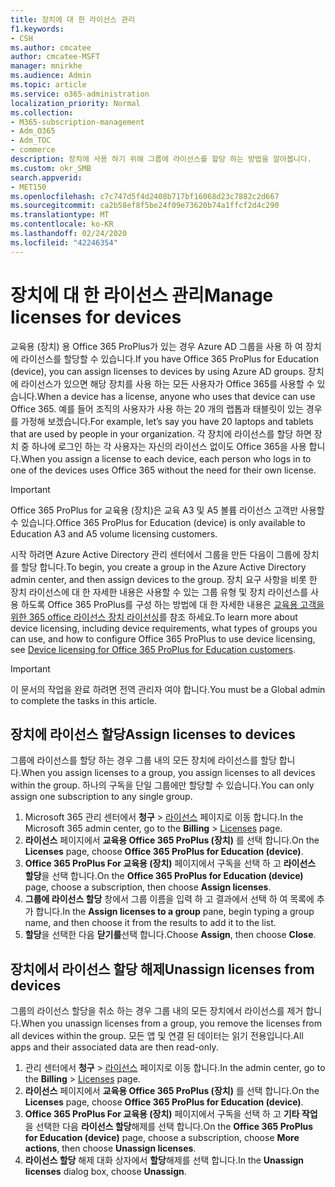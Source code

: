 ```yaml
---
title: 장치에 대 한 라이선스 관리
f1.keywords:
- CSH
ms.author: cmcatee
author: cmcatee-MSFT
manager: mnirkhe
ms.audience: Admin
ms.topic: article
ms.service: o365-administration
localization_priority: Normal
ms.collection:
- M365-subscription-management
- Adm_O365
- Adm_TOC
- commerce
description: 장치에 사용 하기 위해 그룹에 라이선스를 할당 하는 방법을 알아봅니다.
ms.custom: okr_SMB
search.appverid:
- MET150
ms.openlocfilehash: c7c747d5f4d2408b717bf16068d23c7882c2d667
ms.sourcegitcommit: ca2b58ef8f5be24f09e73620b74a1ffcf2d4c290
ms.translationtype: MT
ms.contentlocale: ko-KR
ms.lasthandoff: 02/24/2020
ms.locfileid: "42246354"
---
```

# <a name="manage-licenses-for-devices"></a><span data-ttu-id="adc47-103">장치에 대 한 라이선스 관리</span><span class="sxs-lookup"><span data-stu-id="adc47-103">Manage licenses for devices</span></span>

<span data-ttu-id="adc47-104">교육용 (장치) 용 Office 365 ProPlus가 있는 경우 Azure AD 그룹을 사용 하 여 장치에 라이선스를 할당할 수 있습니다.</span><span class="sxs-lookup"><span data-stu-id="adc47-104">If you have Office 365 ProPlus for Education (device), you can assign licenses to devices by using Azure AD groups.</span></span> <span data-ttu-id="adc47-105">장치에 라이선스가 있으면 해당 장치를 사용 하는 모든 사용자가 Office 365를 사용할 수 있습니다.</span><span class="sxs-lookup"><span data-stu-id="adc47-105">When a device has a license, anyone who uses that device can use Office 365.</span></span> <span data-ttu-id="adc47-106">예를 들어 조직의 사용자가 사용 하는 20 개의 랩톱과 태블릿이 있는 경우를 가정해 보겠습니다.</span><span class="sxs-lookup"><span data-stu-id="adc47-106">For example, let’s say you have 20 laptops and tablets that are used by people in your organization.</span></span> <span data-ttu-id="adc47-107">각 장치에 라이선스를 할당 하면 장치 중 하나에 로그인 하는 각 사용자는 자신의 라이선스 없이도 Office 365을 사용 합니다.</span><span class="sxs-lookup"><span data-stu-id="adc47-107">When you assign a license to each device, each person who logs in to one of the devices uses Office 365 without the need for their own license.</span></span>

> [!IMPORTANT]
> <span data-ttu-id="adc47-108">Office 365 ProPlus for 교육용 (장치)은 교육 A3 및 A5 볼륨 라이선스 고객만 사용할 수 있습니다.</span><span class="sxs-lookup"><span data-stu-id="adc47-108">Office 365 ProPlus for Education (device) is only available to Education A3 and A5 volume licensing customers.</span></span>

<span data-ttu-id="adc47-109">시작 하려면 Azure Active Directory 관리 센터에서 그룹을 만든 다음이 그룹에 장치를 할당 합니다.</span><span class="sxs-lookup"><span data-stu-id="adc47-109">To begin, you create a group in the Azure Active Directory admin center, and then assign devices to the group.</span></span> <span data-ttu-id="adc47-110">장치 요구 사항을 비롯 한 장치 라이선스에 대 한 자세한 내용은 사용할 수 있는 그룹 유형 및 장치 라이선스를 사용 하도록 Office 365 ProPlus를 구성 하는 방법에 대 한 자세한 내용은 [교육용 고객을 위한 365 office 라이선스 장치 라이선싱](https://go.microsoft.com/fwlink/p/?linkid=2094216)를 참조 하세요.</span><span class="sxs-lookup"><span data-stu-id="adc47-110">To learn more about device licensing, including device requirements, what types of groups you can use, and how to configure Office 365 ProPlus to use device licensing, see [Device licensing for Office 365 ProPlus for Education customers](https://go.microsoft.com/fwlink/p/?linkid=2094216).</span></span>

> [!IMPORTANT]
> <span data-ttu-id="adc47-111">이 문서의 작업을 완료 하려면 전역 관리자 여야 합니다.</span><span class="sxs-lookup"><span data-stu-id="adc47-111">You must be a Global admin to complete the tasks in this article.</span></span>

## <a name="assign-licenses-to-devices"></a><span data-ttu-id="adc47-112">장치에 라이선스 할당</span><span class="sxs-lookup"><span data-stu-id="adc47-112">Assign licenses to devices</span></span>

<span data-ttu-id="adc47-113">그룹에 라이선스를 할당 하는 경우 그룹 내의 모든 장치에 라이선스를 할당 합니다.</span><span class="sxs-lookup"><span data-stu-id="adc47-113">When you assign licenses to a group, you assign licenses to all devices within the group.</span></span> <span data-ttu-id="adc47-114">하나의 구독을 단일 그룹에만 할당할 수 있습니다.</span><span class="sxs-lookup"><span data-stu-id="adc47-114">You can only assign one subscription to any single group.</span></span>

1. <span data-ttu-id="adc47-115">Microsoft 365 관리 센터에서 **청구** > <a href="https://go.microsoft.com/fwlink/p/?linkid=842264" target="_blank">라이선스</a> 페이지로 이동 합니다.</span><span class="sxs-lookup"><span data-stu-id="adc47-115">In the Microsoft 365 admin center, go to the **Billing** > <a href="https://go.microsoft.com/fwlink/p/?linkid=842264" target="_blank">Licenses</a> page.</span></span>
2. <span data-ttu-id="adc47-116">**라이선스** 페이지에서 **교육용 Office 365 ProPlus (장치)** 를 선택 합니다.</span><span class="sxs-lookup"><span data-stu-id="adc47-116">On the **Licenses** page, choose **Office 365 ProPlus for Education (device)**.</span></span>
3. <span data-ttu-id="adc47-117">**Office 365 ProPlus For 교육용 (장치)** 페이지에서 구독을 선택 하 고 **라이선스 할당**을 선택 합니다.</span><span class="sxs-lookup"><span data-stu-id="adc47-117">On the **Office 365 ProPlus for Education (device)** page, choose a subscription, then choose **Assign licenses**.</span></span>
4. <span data-ttu-id="adc47-118">**그룹에 라이선스 할당** 창에서 그룹 이름을 입력 하 고 결과에서 선택 하 여 목록에 추가 합니다.</span><span class="sxs-lookup"><span data-stu-id="adc47-118">In the **Assign licenses to a group** pane, begin typing a group name, and then choose it from the results to add it to the list.</span></span>
6. <span data-ttu-id="adc47-119">**할당**을 선택한 다음 **닫기를**선택 합니다.</span><span class="sxs-lookup"><span data-stu-id="adc47-119">Choose **Assign**, then choose **Close**.</span></span>

## <a name="unassign-licenses-from-devices"></a><span data-ttu-id="adc47-120">장치에서 라이선스 할당 해제</span><span class="sxs-lookup"><span data-stu-id="adc47-120">Unassign licenses from devices</span></span>

<span data-ttu-id="adc47-121">그룹의 라이선스 할당을 취소 하는 경우 그룹 내의 모든 장치에서 라이선스를 제거 합니다.</span><span class="sxs-lookup"><span data-stu-id="adc47-121">When you unassign licenses from a group, you remove the licenses from all devices within the group.</span></span> <span data-ttu-id="adc47-122">모든 앱 및 연결 된 데이터는 읽기 전용입니다.</span><span class="sxs-lookup"><span data-stu-id="adc47-122">All apps and their associated data are then read-only.</span></span>

1. <span data-ttu-id="adc47-123">관리 센터에서 **청구** > <a href="https://go.microsoft.com/fwlink/p/?linkid=842264" target="_blank">라이선스</a> 페이지로 이동 합니다.</span><span class="sxs-lookup"><span data-stu-id="adc47-123">In the admin center, go to the **Billing** > <a href="https://go.microsoft.com/fwlink/p/?linkid=842264" target="_blank">Licenses</a> page.</span></span>
2. <span data-ttu-id="adc47-124">**라이선스** 페이지에서 **교육용 Office 365 ProPlus (장치)** 를 선택 합니다.</span><span class="sxs-lookup"><span data-stu-id="adc47-124">On the **Licenses** page, choose **Office 365 ProPlus for Education (device)**.</span></span>
3. <span data-ttu-id="adc47-125">**Office 365 ProPlus For 교육용 (장치)** 페이지에서 구독을 선택 하 고 **기타 작업**을 선택한 다음 **라이선스 할당**해제를 선택 합니다.</span><span class="sxs-lookup"><span data-stu-id="adc47-125">On the **Office 365 ProPlus for Education (device)** page, choose a subscription, choose **More actions**, then choose **Unassign licenses**.</span></span>
5. <span data-ttu-id="adc47-126">**라이선스 할당** 해제 대화 상자에서 **할당**해제를 선택 합니다.</span><span class="sxs-lookup"><span data-stu-id="adc47-126">In the **Unassign licenses** dialog box, choose **Unassign**.</span></span>